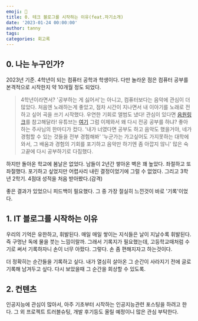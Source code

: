 ```yaml
---
emoji: 🔮
title: 0. 테크 블로그를 시작하는 이유(feat.자기소개)
date: '2023-01-24 00:00:00'
author: tanny
tags: 
categories: 회고록
---
```


## 0. 나는 누구인가?
2023년 기준. 4학년이 되는 컴퓨터 공학과 학생이다. 다만 놀라운 점은 컴퓨터 공부를 본격적으로 시작한지 약 10개월 정도 되었다.
> 4학년이라면서? 
'공부하는 게 싫어서'는 아니고, 컴퓨터보다는 음악에 관심이 더 많았다.
처음엔 노래하는게 좋았고, 점차 시간이 지나면서 내 이야기를 노래로 전하고 싶어 곡을 쓰기 시작했다.
우연한 기회로 앨범도 냈다! 관심이 있다면 [음원링크](https://vibe.naver.com/track/56802903)를 참고해달라!
유튜브는 [여기](https://www.youtube.com/@Sayou_music)
> 그럼 이제와서 왜 다시 전공 공부를 하냐?
좋아하는 주사님의 한마디가 컸다. '내가 너였다면 공부도 하고 음악도 했을거야, 네가 경험할 수 있는 것들을 전부 경험해봐'
'누군가는 가고싶어도 가지못하는 대학에 와서, 그 배움과 경험의 기회를 포기하고 음악만 하기엔 좀 아깝지 않니'
많은 숙고끝에 다시 공부하기로 다짐했다.

하지만 돌아온 학교에 봄날은 없었다.
남들이 2년간 쌓아온 벽은 꽤 높았다. 좌절하고 또 좌절했다.
포기하고 싶었지만 어렵사리 내린 결정이었기에 그럴 수 없었다.
그리고 3학년 2학기. 4점대 성적을 처음 받아봤다.(감격)

좋은 결과가 있었으니 피드백이 필요했다.
그 중 가장 절실히 느낀것이 바로 '기록'이었다.

## 1. IT 블로그를 시작하는 이유
우리의 기억은 유한하고, 휘발된다.
매일 매일 쌓이는 지식들은 날이 지날수록 휘발된다. 즉 구멍난 독에 물을 붓는 느낌이랄까.
그래서 기록지가 필요했는데, 고등학교때처럼 수기로 써서 기록하자니 손이 너무 아팠다.
그렇다. 손 좀 편해지자고 하는것이다.

더 정확히는 순간들을 기록하고 싶다. 내가 열심히 살아온 그 순간이 사라지기 전에 글로 기록해 남겨두고 싶다.
다시 보았을때 그 순간을 회상할 수 있도록.

## 2. 컨텐츠
인공지능에 관심이 많아서, 아주 기초부터 시작하는 인공지능관련 포스팅을 하려고 한다.
그 외 프로젝트 트러블슈팅, 개발 후기등도 올릴 예정이니 많은 관심 부탁한다.








